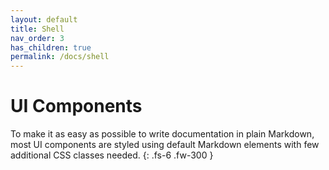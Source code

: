 ```yaml
---
layout: default
title: Shell
nav_order: 3
has_children: true
permalink: /docs/shell
---
```


# UI Components

To make it as easy as possible to write documentation in plain Markdown, most UI components are styled using default Markdown elements with few additional CSS classes needed.
{: .fs-6 .fw-300 }
